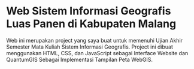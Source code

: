 # Web Sistem Informasi Geografis Luas Panen di Kabupaten Malang
Web ini merupakan project yang saya buat untuk memenuhi Ujian Akhir Semester Mata Kuliah Sistem Informasi Geografis.
Project ini dibuat menggunakan HTML, CSS, dan JavaScript sebagai Interface Website dan QuantumGIS Sebagai Implementasi Tampilan Peta WebGIS.
